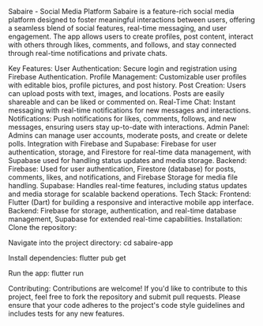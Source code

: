 Sabaire - Social Media Platform
Sabaire is a feature-rich social media platform designed to foster meaningful interactions between users, offering a seamless blend of social features, real-time messaging, and user engagement. The app allows users to create profiles, post content, interact with others through likes, comments, and follows, and stay connected through real-time notifications and private chats.

Key Features:
User Authentication: Secure login and registration using Firebase Authentication.
Profile Management: Customizable user profiles with editable bios, profile pictures, and post history.
Post Creation: Users can upload posts with text, images, and locations. Posts are easily shareable and can be liked or commented on.
Real-Time Chat: Instant messaging with real-time notifications for new messages and interactions.
Notifications: Push notifications for likes, comments, follows, and new messages, ensuring users stay up-to-date with interactions.
Admin Panel: Admins can manage user accounts, moderate posts, and create or delete polls.
Integration with Firebase and Supabase: Firebase for user authentication, storage, and Firestore for real-time data management, with Supabase used for handling status updates and media storage.
Backend:
Firebase: Used for user authentication, Firestore (database) for posts, comments, likes, and notifications, and Firebase Storage for media file handling.
Supabase: Handles real-time features, including status updates and media storage for scalable backend operations.
Tech Stack:
Frontend: Flutter (Dart) for building a responsive and interactive mobile app interface.
Backend: Firebase for storage, authentication, and real-time database management, Supabase for extended real-time capabilities.
Installation:
Clone the repository:


Navigate into the project directory:
cd sabaire-app

Install dependencies:
flutter pub get

Run the app:
flutter run

Contributing:
Contributions are welcome! If you'd like to contribute to this project, feel free to fork the repository and submit pull requests. Please ensure that your code adheres to the project's code style guidelines and includes tests for any new features.
